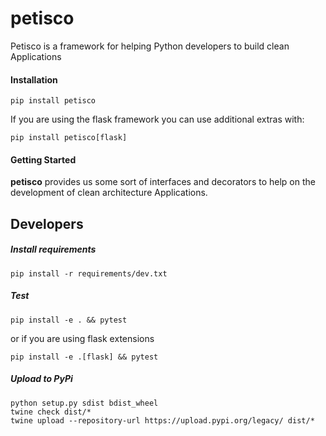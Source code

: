 petisco
=======

Petisco is a framework for helping Python developers to build clean Applications

#### Installation 

```console
pip install petisco
```

If you are using the flask framework you can use additional extras with:

```console
pip install petisco[flask]
```

#### Getting Started

**petisco** provides us some sort of interfaces and decorators to help on the development of clean architecture Applications.

## Developers

##### Install requirements

```console
pip install -r requirements/dev.txt
```

##### Test

```console
pip install -e . && pytest
```

or if you are using flask extensions

```console
pip install -e .[flask] && pytest
```

##### Upload to PyPi 

```console
python setup.py sdist bdist_wheel
twine check dist/*
twine upload --repository-url https://upload.pypi.org/legacy/ dist/*
```
